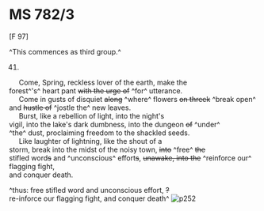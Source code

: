 # MS 782/3

[F 97]

^This commences as third group.^

41.

&nbsp;&nbsp;&nbsp;&nbsp;&nbsp;Come, Spring, reckless lover of the earth, make the \
forest^'s^ heart pant ~~with the urge of~~ ^for^ utterance. \
&nbsp;&nbsp;&nbsp;&nbsp;&nbsp;Come in gusts of disquiet ~~along~~ ^where^ flowers ~~on threek~~ ^break open^ \
and ~~hustle of~~ ^jostle the^ new leaves. \
&nbsp;&nbsp;&nbsp;&nbsp;&nbsp;Burst, like a rebellion of light, into the night's \
vigil, into the lake's dark dumbness, into the dungeon ~~of~~ ^under^ \
^the^ dust, proclaiming freedom to the shackled seeds. \
&nbsp;&nbsp;&nbsp;&nbsp;&nbsp;Like laughter of lightning, like the shout of a \
storm, break into the midst of the noisy town, ~~into~~ ^free^ ~~the~~ \
stifled word~~s~~ and ^unconscious^ effort~~s~~, ~~unawake, into the~~ ^reinforce our^ flagging fight, \
and conquer death.

^thus: free stifled word and unconscious effort, ~~?~~ \
re-inforce our flagging fight, and conquer death^ 
![p252](MS782_3-252.jpg)
